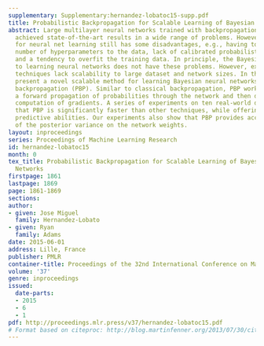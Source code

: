 ```yaml
---
supplementary: Supplementary:hernandez-lobatoc15-supp.pdf
title: Probabilistic Backpropagation for Scalable Learning of Bayesian Neural Networks
abstract: Large multilayer neural networks trained with backpropagation have recently
  achieved state-of-the-art results in a wide range of problems. However, using backprop
  for neural net learning still has some disadvantages, e.g., having to tune a large
  number of hyperparameters to the data, lack of calibrated probabilistic predictions,
  and a tendency to overfit the training data. In principle, the Bayesian approach
  to learning neural networks does not have these problems. However, existing Bayesian
  techniques lack scalability to large dataset and network sizes. In this work we
  present a novel scalable method for learning Bayesian neural networks, called probabilistic
  backpropagation (PBP). Similar to classical backpropagation, PBP works by computing
  a forward propagation of probabilities through the network and then doing a backward
  computation of gradients. A series of experiments on ten real-world datasets show
  that PBP is significantly faster than other techniques, while offering competitive
  predictive abilities. Our experiments also show that PBP provides accurate estimates
  of the posterior variance on the network weights.
layout: inproceedings
series: Proceedings of Machine Learning Research
id: hernandez-lobatoc15
month: 0
tex_title: Probabilistic Backpropagation for Scalable Learning of Bayesian Neural
  Networks
firstpage: 1861
lastpage: 1869
page: 1861-1869
sections: 
author:
- given: Jose Miguel
  family: Hernandez-Lobato
- given: Ryan
  family: Adams
date: 2015-06-01
address: Lille, France
publisher: PMLR
container-title: Proceedings of the 32nd International Conference on Machine Learning
volume: '37'
genre: inproceedings
issued:
  date-parts:
  - 2015
  - 6
  - 1
pdf: http://proceedings.mlr.press/v37/hernandez-lobatoc15.pdf
# Format based on citeproc: http://blog.martinfenner.org/2013/07/30/citeproc-yaml-for-bibliographies/
---
```


